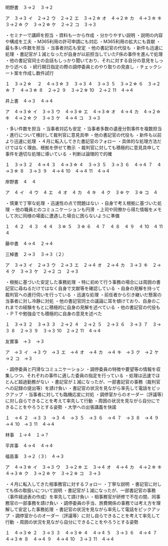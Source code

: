 明野書　３→２　３→２

ア　３→３
イ　２→２
ウ　２→２
エ　３→２☆
オ　４→２☆
カ　４→３☆
キ　３→２☆
ク　３→２☆
ケ　２→２
コ　３→３

・セミナーで講師を担当
・資料も一から作成
・分かりやすい説明
・説明の内容や構成を工夫
・M365利用の許可申請にも対応
・M365利用の拡大にも貢献
・最も多い件数を担当
・当事者対応も安定
・他の書記官の代役も
・新件も迅速に処理
・書記官が１減となったが自身が以前担当していたF係の事件を進んで処理
・他の書記官同士の会話もしっかり聞いており、それに対する自分の意見をしっかり述べる
・続行期日指定の際の調停委員とのやり取りの見直し
・チェックシート案を作成し数件試行

１　３→２☆　
２　４→３☆
３　３→３
４　３→３
５　３→２☆
６　３→２☆
７　４→３☆
８　２→２
９　３→２☆
10　２→２
11　４→４

井上書　４→３　４→４　

ア　４→３☆
イ　３→３
ウ　４→３☆
エ　４→３☆
オ　４→４
カ　４→２☆
キ　４→２☆
ク　３→３
ケ　４→４
コ　３→３

・多い件数を担当
・当事者対応も安定
・当事者多数の遺産分割事件を複数担当
・進行について検討して裁判官に意見具申
・他の書記官の代役も
・新件も以前より迅速に処理
・４月に転入してきた書記官のフォロー
・具体的な処理方法だけではなく理由、根拠を併せて教示
・裁判官に対しても積極的に意見具申して事件を適切な処理に導いている
・判断は論理的で的確

１　３→３
２　４→４
３　４→３☆
４　３→３
５　３→３
６　４→４
７　４→３☆
８　３→３
９　４→４
10　４→４
11　４→４

岸野書　４　４

ア　４
イ　４
ウ　４
エ　４
オ　４
カ　４
キ　４
ク　３☆
ケ　３☆
コ　４

・慎重で丁寧な処理
・迅速性の点で問題はない
・自身で考え根拠に基づいた処理
・他の職員とのコミュニケーションも円滑
・上司や同僚から得た情報をメモして次に同様の場面に遭遇した場合に困らないように準備

１　４
２　４
３　４
４　３☆
５　３☆
６　４
７　４
８　４
９　４
10　４
11　４

藤中書　４→４　２→４

三棹書　２→３　３→３（２）

ア　３→３
イ　２→３
ウ　２→３
エ　２→４
オ　２→４
カ　３→３
キ　２→４
ク　３→３
ケ　２→２
コ　２→３

・根拠に基づいた安定した事務処理
・特に初めて行う事務の場合には周囲の書記官に尋ねるだけではなく自身で文献等を確認している
・自身の見解を持って裁判官への進行伺いを行っている
・迅速な処理
・前任者から引き継いだ懸案の当事者に対し冷静に対処
・他の書記官同士の議論に耳を傾けており、自身のこれまでの経験をもとに積極的に自身の見解を述べている
・他の書記官の代役も
・ＰＴや勉強会でも積極的に自身の意見を述べた

１　３→３
２　３→３
３　２→２
４　２→２
５　２→３
６　３→３
７　３→３
８　２→３
９　３→３
10　２→２
11　４→４

友實事　→３　→３

ア　→３
イ　→３
ウ　→３
エ　→４
オ　→４
カ　→４
キ　→３
ク　→２
ケ　→２
コ　→３

・調停委員と円滑なコミュニケーション
・調停委員の特徴や要望等の情報を収集しつつ、それぞれの事件に適した委員の指定を行っている
・処理は迅速でほとんど超過勤務がない
・書記官が１減になったが、一部書記官の事務（裁判官への記録の提出等）を請け負い
・書記官の状況を見ながら率先して電話をピックアップ
・当事者に対しても臨機応変に対処
・調停室からのオーダー（評議等）に対し自らできることを考えて率先して行動
・周囲の状況を見ながら自分にできることをやろうとする姿勢
・大学への出張講義を快諾

１　→４
２　→３
３　→３
４　→３
５　→３
６　→４
７　→３
８　→４
９　→４
10　→３
11　４→４

林事　１→４　１→？

平井事　４→４　４→４

福島事　３→２（３）　４→３

ア　４→３☆
イ　３→３
ウ　３→２☆
エ　３→４
オ　４→４
カ　４→２☆
キ　４→３☆
ク　３→２☆
ケ　３→２☆
コ　３→３

・４月に転入してきた相事務官に対するフォロー
・丁寧な説明
・書記官に対しても係の取扱いについて説明
・書記官が１減になったが、一部書記官の事務（事件経過表の作成）を率先して請け負い
・相事務官が研修で不在の間、同事務官の一部事務を請け負い
・調停委員の手当、旅費関係の事務では考え方を理解して安定した事務処理
・書記官の状況を見ながら率先して電話をピックアップ
・調停室からのオーダー（評議等）に対し自らできることを考えて率先して行動
・周囲の状況を見ながら自分にできることをやろうとする姿勢

１　４→３☆
２　３→３
３　４→３☆
４　４→４
５　３→３
６　４→４
７　４→３☆
８　４→４
９　４→４
10　３→３
11　４→４